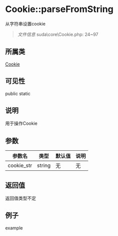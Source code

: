 # Cookie::parseFromString
从字符串设置cookie
> *文件信息* suda\core\Cookie.php: 24~97
## 所属类 

[Cookie](../Cookie.md)

## 可见性

  public  static
## 说明

用于操作Cookie

## 参数

 
| 参数名 | 类型 | 默认值 | 说明 |
|--------|-----|-------|-------|
 | cookie_str |  string | 无 | 无 |
## 返回值
返回值类型不定
## 例子

example
